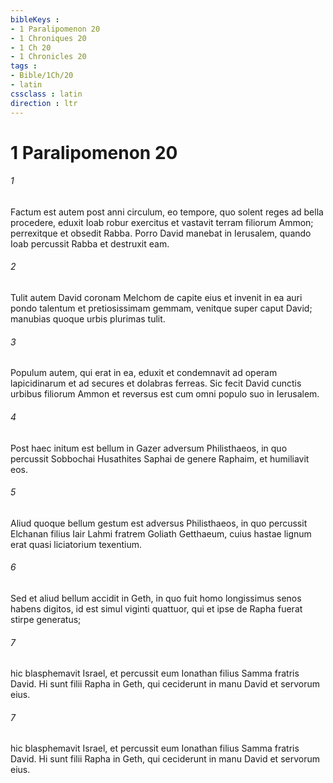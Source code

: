 ```yaml
---
bibleKeys : 
- 1 Paralipomenon 20
- 1 Chroniques 20
- 1 Ch 20
- 1 Chronicles 20
tags : 
- Bible/1Ch/20
- latin
cssclass : latin
direction : ltr
---
```


# 1 Paralipomenon 20

###### 1
Factum est autem post anni circulum, eo tempore, quo solent reges ad bella procedere, eduxit Ioab robur exercitus et vastavit terram filiorum Ammon; perrexitque et obsedit Rabba. Porro David manebat in Ierusalem, quando Ioab percussit Rabba et destruxit eam. 
###### 2
Tulit autem David coronam Melchom de capite eius et invenit in ea auri pondo talentum et pretiosissimam gemmam, venitque super caput David; manubias quoque urbis plurimas tulit. 
###### 3
Populum autem, qui erat in ea, eduxit et condemnavit ad operam lapicidinarum et ad secures et dolabras ferreas. Sic fecit David cunctis urbibus filiorum Ammon et reversus est cum omni populo suo in Ierusalem.
###### 4
Post haec initum est bellum in Gazer adversum Philisthaeos, in quo percussit Sobbochai Husathites Saphai de genere Raphaim, et humiliavit eos.
###### 5
Aliud quoque bellum gestum est adversus Philisthaeos, in quo percussit Elchanan filius Iair Lahmi fratrem Goliath Getthaeum, cuius hastae lignum erat quasi liciatorium texentium.
###### 6
Sed et aliud bellum accidit in Geth, in quo fuit homo longissimus senos habens digitos, id est simul viginti quattuor, qui et ipse de Rapha fuerat stirpe generatus; 
###### 7
hic blasphemavit Israel, et percussit eum Ionathan filius Samma fratris David. Hi sunt filii Rapha in Geth, qui ceciderunt in manu David et servorum eius.
###### 7
hic blasphemavit Israel, et percussit eum Ionathan filius Samma fratris David. Hi sunt filii Rapha in Geth, qui ceciderunt in manu David et servorum eius.
